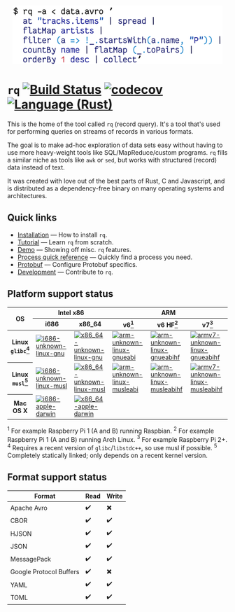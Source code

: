 <p align="center"><img src="doc/image/example-480.png" alt="example"></p>

# `rq` [![Build Status](https://travis-ci.org/dflemstr/rq.svg?branch=master)](https://travis-ci.org/dflemstr/rq) [![codecov](https://codecov.io/gh/dflemstr/rq/branch/master/graph/badge.svg)](https://codecov.io/gh/dflemstr/rq) [![Language (Rust)](https://img.shields.io/badge/powered_by-Rust-blue.svg)](http://www.rust-lang.org/)

This is the home of the tool called `rq` (record query).  It's a tool
that's used for performing queries on streams of records in various
formats.

The goal is to make ad-hoc exploration of data sets easy without
having to use more heavy-weight tools like SQL/MapReduce/custom
programs.  `rq` fills a similar niche as tools like `awk` or `sed`,
but works with structured (record) data instead of text.

It was created with love out of the best parts of Rust, C and
Javascript, and is distributed as a dependency-free binary on many
operating systems and architectures.

## Quick links

  - [Installation](doc/installation.md) — How to install `rq`.
  - [Tutorial](doc/tutorial.md) — Learn `rq` from scratch.
  - [Demo](doc/demo.md) — Showing off misc. `rq` features.
  - [Process quick reference](https://dflemstr.github.io/rq/js/module-prelude.html)
    — Quickly find a process you need.
  - [Protobuf](doc/protobuf.md) — Configure Protobuf specifics.
  - [Development](CONTRIBUTING.md) — Contribute to `rq`.

## Platform support status

<table>
  <thead>
    <tr>
      <th rowspan="2">OS</th>
      <th colspan="2">Intel x86</th>
      <th colspan="3">ARM</th>
    </tr>
    <tr>
      <th>i686</th>
      <th>x86_64</th>
      <th>v6<a href="#foot1"><sup>1</sup></a></th>
      <th>v6 HF<a href="#foot2"><sup>2</sup></a></th>
      <th>v7<a href="#foot3"><sup>3</sup></a></th>
    </tr>
  </thead>
  <tbody>
    <tr>
      <th>Linux <code>glibc</code><a href="#foot4"><sup>4</sup></a></th>
      <td>
        <a href="https://s3-eu-west-1.amazonaws.com/record-query/record-query/i686-unknown-linux-gnu/rq">
          <img src="https://s3-eu-west-1.amazonaws.com/record-query/record-query/i686-unknown-linux-gnu/badge-small.svg?v=3"
               alt="i686-unknown-linux-gnu">
        </a>
      </td>
      <td>
        <a href="https://s3-eu-west-1.amazonaws.com/record-query/record-query/x86_64-unknown-linux-gnu/rq">
          <img src="https://s3-eu-west-1.amazonaws.com/record-query/record-query/x86_64-unknown-linux-gnu/badge-small.svg?v=3"
               alt="x86_64-unknown-linux-gnu">
        </a>
      </td>
      <td>
        <a href="https://s3-eu-west-1.amazonaws.com/record-query/record-query/arm-unknown-linux-gnueabi/rq">
          <img src="https://s3-eu-west-1.amazonaws.com/record-query/record-query/arm-unknown-linux-gnueabi/badge-small.svg?v=3"
               alt="arm-unknown-linux-gnueabi">
        </a>
      </td>
      <td>
        <a href="https://s3-eu-west-1.amazonaws.com/record-query/record-query/arm-unknown-linux-gnueabihf/rq">
          <img src="https://s3-eu-west-1.amazonaws.com/record-query/record-query/arm-unknown-linux-gnueabihf/badge-small.svg?v=3"
               alt="arm-unknown-linux-gnueabihf">
        </a>
      </td>
      <td>
        <a href="https://s3-eu-west-1.amazonaws.com/record-query/record-query/armv7-unknown-linux-gnueabihf/rq">
          <img src="https://s3-eu-west-1.amazonaws.com/record-query/record-query/armv7-unknown-linux-gnueabihf/badge-small.svg?v=3"
               alt="armv7-unknown-linux-gnueabihf">
        </a>
      </td>
    </tr>
    <tr>
      <th>Linux <code>musl</code><a href="#foot5"><sup>5</sup></a></th>
      <td>
        <a href="https://s3-eu-west-1.amazonaws.com/record-query/record-query/i686-unknown-linux-musl/rq">
          <img src="https://s3-eu-west-1.amazonaws.com/record-query/record-query/i686-unknown-linux-musl/badge-small.svg?v=3"
               alt="i686-unknown-linux-musl">
        </a>
      </td>
      <td>
        <a href="https://s3-eu-west-1.amazonaws.com/record-query/record-query/x86_64-unknown-linux-musl/rq">
          <img src="https://s3-eu-west-1.amazonaws.com/record-query/record-query/x86_64-unknown-linux-musl/badge-small.svg?v=3"
               alt="x86_64-unknown-linux-musl">
        </a>
      </td>
      <td>
        <a href="https://s3-eu-west-1.amazonaws.com/record-query/record-query/arm-unknown-linux-musleabi/rq">
          <img src="https://s3-eu-west-1.amazonaws.com/record-query/record-query/arm-unknown-linux-musleabi/badge-small.svg?v=3"
               alt="arm-unknown-linux-musleabi">
        </a>
      </td>
      <td>
        <a href="https://s3-eu-west-1.amazonaws.com/record-query/record-query/arm-unknown-linux-musleabihf/rq">
          <img src="https://s3-eu-west-1.amazonaws.com/record-query/record-query/arm-unknown-linux-musleabihf/badge-small.svg?v=3"
               alt="arm-unknown-linux-musleabihf">
        </a>
      </td>
      <td>
        <a href="https://s3-eu-west-1.amazonaws.com/record-query/record-query/armv7-unknown-linux-musleabihf/rq">
          <img src="https://s3-eu-west-1.amazonaws.com/record-query/record-query/armv7-unknown-linux-musleabihf/badge-small.svg?v=3"
               alt="armv7-unknown-linux-musleabihf">
        </a>
      </td>
    </tr>
    <tr>
      <th>Mac OS X</th>
      <td>
        <a href="https://s3-eu-west-1.amazonaws.com/record-query/record-query/i686-apple-darwin/rq">
          <img src="https://s3-eu-west-1.amazonaws.com/record-query/record-query/i686-apple-darwin/badge-small.svg?v=3"
               alt="i686-apple-darwin">
        </a>
      </td>
      <td>
        <a href="https://s3-eu-west-1.amazonaws.com/record-query/record-query/x86_64-apple-darwin/rq">
          <img src="https://s3-eu-west-1.amazonaws.com/record-query/record-query/x86_64-apple-darwin/badge-small.svg?v=3"
               alt="x86_64-apple-darwin">
        </a>
      </td>
      <td>
        &nbsp;
      </td>
      <td>
        &nbsp;
      </td>
      <td>
        &nbsp;
      </td>
    </tr>
  </tbody>
</table>

<a name="foot1"><sup>1</sup></a> For example Raspberry Pi 1 (A and B) running Raspbian.
<a name="foot2"><sup>2</sup></a> For example Raspberry Pi 1 (A and B) running Arch Linux.
<a name="foot3"><sup>3</sup></a> For example Raspberry Pi 2+.
<a name="foot4"><sup>4</sup></a> Requires a recent version of `glibc`/`libstdc++`, so use musl if possible.
<a name="foot5"><sup>5</sup></a> Completely statically linked; only depends on a recent kernel version.

## Format support status

| Format                  | Read | Write |
|-------------------------|------|-------|
| Apache Avro             | ✔️    | ✖️     |
| CBOR                    | ✔️    | ✔️     |
| HJSON                   | ✔️    | ✔️     |
| JSON                    | ✔️    | ✔️     |
| MessagePack             | ✔️    | ✔️     |
| Google Protocol Buffers | ✔️    | ✖️     |
| YAML                    | ✔️    | ✔️     |
| TOML                    | ✔️    | ✔️     |
